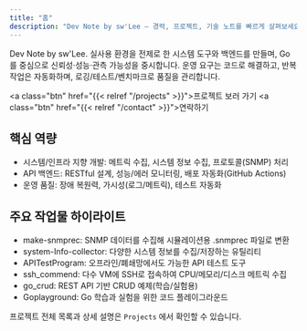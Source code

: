 ```yaml
---
title: "홈"
description: "Dev Note by sw'Lee — 경력, 프로젝트, 기술 노트를 빠르게 살펴보세요."
---
```


Dev Note by sw'Lee. 실사용 환경을 전제로 한 시스템 도구와 백엔드를 만들며, Go를 중심으로 신뢰성·성능·관측 가능성을 중시합니다. 운영 요구는 코드로 해결하고, 반복 작업은 자동화하며, 로깅/테스트/벤치마크로 품질을 관리합니다.

<a class="btn" href="{{< relref "/projects" >}}">프로젝트 보러 가기</a> <a class="btn" href="{{< relref "/contact" >}}">연락하기</a>

## 핵심 역량
- 시스템/인프라 지향 개발: 메트릭 수집, 시스템 정보 수집, 프로토콜(SNMP) 처리
- API 백엔드: RESTful 설계, 성능/에러 모니터링, 배포 자동화(GitHub Actions)
- 운영 품질: 장애 복원력, 가시성(로그/메트릭), 테스트 자동화

## 주요 작업물 하이라이트
- make-snmprec: SNMP 데이터를 수집해 시뮬레이션용 .snmprec 파일로 변환
- system-Info-collector: 다양한 시스템 정보를 수집/저장하는 유틸리티
- APITestProgram: 오프라인/폐쇄망에서도 가능한 API 테스트 도구
- ssh_commend: 다수 VM에 SSH로 접속하여 CPU/메모리/디스크 메트릭 수집
- go_crud: REST API 기반 CRUD 예제(학습/실험용)
- Goplayground: Go 학습과 실험을 위한 코드 플레이그라운드

프로젝트 전체 목록과 상세 설명은 `Projects` 에서 확인할 수 있습니다.

